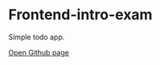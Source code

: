 # Frontend-intro-exam

Simple todo app.

[Open Github page](https://olivergg2.github.io/frontend-intro-exam)
